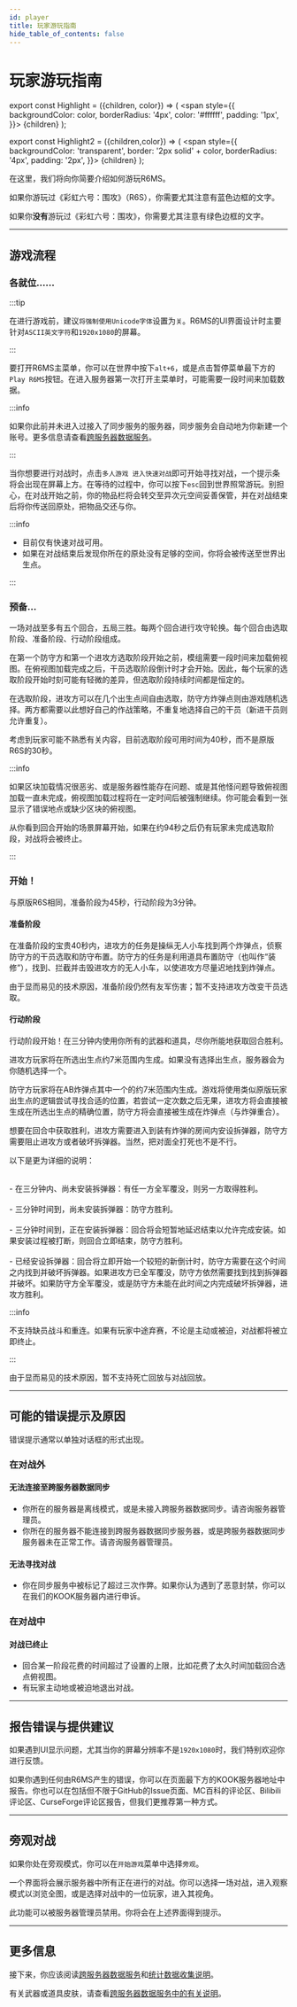 ```yaml
---
id: player
title: 玩家游玩指南
hide_table_of_contents: false
---
```


# 玩家游玩指南

export const Highlight = ({children, color}) => (
  <span
    style={{
      backgroundColor: color,
      borderRadius: '4px',
      color: '#ffffff',
      padding: '1px',
    }}>
    {children}
</span>
);

export const Highlight2 = ({children,color}) => (
  <span
    style={{
      backgroundColor: 'transparent',
      border: '2px solid' + color,
      borderRadius: '4px',
      padding: '2px',
    }}>
    {children}
</span>
);

在这里，我们将向你简要介绍如何游玩R6MS。

如果你游玩过《彩虹六号：围攻》（R6S），你需要尤其注意有<Highlight2 color="#0963d8">蓝色边框</Highlight2>的文字。

如果你**没有**游玩过《彩虹六号：围攻》，你需要尤其注意有<Highlight2 color="#33b382">绿色边框</Highlight2>的文字。

---

## 游戏流程

### 各就位......

:::tip

在进行游戏前，建议`将强制使用Unicode字体`设置为`关`。R6MS的UI界面设计时主要针对`ASCII英文字符`和`1920x1080`的屏幕。

:::

要打开R6MS主菜单，你可以在世界中按下`alt+6`，或是点击暂停菜单最下方的`Play R6MS`按钮。在进入服务器第一次打开主菜单时，可能需要一段时间来加载数据。

:::info

如果你此前并未进入过接入了同步服务的服务器，同步服务会自动地为你新建一个账号。更多信息请查看[跨服务器数据服务](cross_server)。

:::

当你想要进行对战时，点击`多人游戏 进入快速对战`即可开始寻找对战，一个提示条将会出现在屏幕上方。在等待的过程中，你可以按下`esc`回到世界照常游玩。别担心，在对战开始之前，你的物品栏将会转交至异次元空间妥善保管，并在对战结束后将你传送回原处，把物品交还与你。

:::info

- 目前仅有快速对战可用。
- 如果在对战结束后发现你所在的原处没有足够的空间，你将会被传送至世界出生点。

:::

### 预备...

<Highlight2 color="#33b382">一场对战至多有五个回合，五局三胜。每两个回合进行攻守轮换。每个回合由选取阶段、准备阶段、行动阶段组成。</Highlight2><p></p>

在第一个防守方和第一个进攻方选取阶段开始之前，模组需要一段时间来加载俯视图。在俯视图加载完成之后，干员选取阶段倒计时才会开始。因此，每个玩家的选取阶段开始时刻可能有轻微的差异，但选取阶段持续时间都是恒定的。

<Highlight2 color="#33b382">在选取阶段，进攻方可以在几个出生点间自由选取，防守方炸弹点则由游戏随机选择。两方都需要以此想好自己的作战策略，不重复地选择自己的干员（新进干员则允许重复）。</Highlight2><p></p>

<Highlight2 color="#0963d8">考虑到玩家可能不熟悉有关内容，目前选取阶段可用时间为40秒，而不是原版R6S的30秒。</Highlight2><p></p>

:::info

如果区块加载情况很恶劣、或是服务器性能存在问题、或是其他怪问题导致俯视图加载一直未完成，俯视图加载过程将在一定时间后被强制继续。你可能会看到一张显示了错误地点或缺少区块的俯视图。

从你看到回合开始的场景屏幕开始，如果在约94秒之后仍有玩家未完成选取阶段，对战将会被终止。

:::

### 开始！

与原版R6S相同，准备阶段为45秒，行动阶段为3分钟。

#### 准备阶段

<Highlight2 color="#33b382">在准备阶段的宝贵40秒内，进攻方的任务是操纵无人小车找到两个炸弹点，侦察防守方的干员选取和防守布置。防守方的任务是利用道具布置防守（也叫作“装修”），找到、拦截并击毁进攻方的无人小车，以使进攻方尽量迟地找到炸弹点。</Highlight2><p></p>

<Highlight2 color="#0963d8">由于显而易见的技术原因，准备阶段仍然有友军伤害；暂不支持进攻方改变干员选取。</Highlight2><p></p>

#### 行动阶段

<Highlight2 color="#33b382">行动阶段开始！在三分钟内使用你所有的武器和道具，尽你所能地获取回合胜利。</Highlight2><p></p>

进攻方玩家将在所选出生点约7米范围内生成。如果没有选择出生点，服务器会为你随机选择一个。

防守方玩家将在AB炸弹点其中一个的约7米范围内生成。游戏将使用类似原版玩家出生点的逻辑尝试寻找合适的位置，若尝试一定次数之后无果，进攻方将会直接被生成在所选出生点的精确位置，防守方将会直接被生成在炸弹点（与炸弹重合）。

<Highlight2 color="#33b382">想要在回合中获取胜利，进攻方需要进入到装有炸弹的房间内安设拆弹器，防守方需要阻止进攻方或者破坏拆弹器。当然，把对面全打死也不是不行。</Highlight2><p></p>

<Highlight2 color="#33b382">以下是更为详细的说明：</Highlight2><br></br>

<Highlight2 color="#33b382">-  在三分钟内、尚未安装拆弹器：有任一方全军覆没，则另一方取得胜利。</Highlight2><br></br>
<Highlight2 color="#33b382">-  三分钟时间到，尚未安装拆弹器：防守方胜利。</Highlight2><br></br>
<Highlight2 color="#33b382">-  三分钟时间到，正在安装拆弹器：回合将会短暂地延迟结束以允许完成安装。如果安装过程被打断，则回合立即结束，防守方胜利。</Highlight2><br></br>
<Highlight2 color="#33b382">-  已经安设拆弹器：回合将立即开始一个较短的新倒计时，防守方需要在这个时间之内找到并破坏拆弹器。如果进攻方已全军覆没，防守方依然需要找到找到拆弹器并破坏。如果防守方全军覆没，或是防守方未能在此时间之内完成破坏拆弹器，进攻方胜利。</Highlight2><p></p>

:::info

不支持缺员战斗和重连。如果有玩家中途弃赛，不论是主动或被迫，对战都将被立即终止。

:::

<Highlight2 color="#0963d8">由于显而易见的技术原因，暂不支持死亡回放与对战回放。</Highlight2><p></p>

---

## 可能的错误提示及原因

错误提示通常以单独对话框的形式出现。

### 在对战外

#### 无法连接至跨服务器数据同步

- 你所在的服务器是离线模式，或是未接入跨服务器数据同步。请咨询服务器管理员。
- 你所在的服务器不能连接到跨服务器数据同步服务器，或是跨服务器数据同步服务器未在正常工作。请咨询服务器管理员。

#### 无法寻找对战

- 你在同步服务中被标记了超过三次作弊。如果你认为遇到了恶意封禁，你可以在我们的KOOK服务器内进行申诉。

### 在对战中

#### 对战已终止

- 回合某一阶段花费的时间超过了设置的上限，比如花费了太久时间加载回合选点俯视图。
- 有玩家主动地或被迫地退出对战。

---

## 报告错误与提供建议

如果遇到UI显示问题，尤其当你的屏幕分辨率不是`1920x1080`时，我们特别欢迎你进行反馈。

如果你遇到任何由R6MS产生的错误，你可以在页面最下方的KOOK服务器地址中报告。你也可以在包括但不限于GitHub的Issue页面、MC百科的评论区、Bilibili评论区、CurseForge评论区报告，但我们更推荐第一种方式。

---

## 旁观对战

如果你处在旁观模式，你可以在`开始游戏`菜单中选择`旁观`。

一个界面将会展示服务器中所有正在进行的对战。你可以选择一场对战，进入观察模式以浏览全图，或是选择对战中的一位玩家，进入其视角。

此功能可以被服务器管理员禁用。你将会在上述界面得到提示。

---

## 更多信息

接下来，你应该阅读[跨服务器数据服务](cross_server)和[统计数据收集说明](data_collect)。

有关武器或道具皮肤，请查看[跨服务器数据服务中的有关说明](cross_server#云上跨服务器数据同步服务voyager)。
